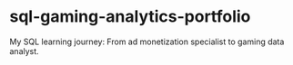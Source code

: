 # sql-gaming-analytics-portfolio
My SQL learning journey: From ad monetization specialist to gaming data analyst. 
